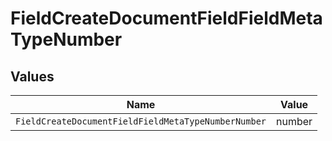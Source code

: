 # FieldCreateDocumentFieldFieldMetaTypeNumber


## Values

| Name                                                | Value                                               |
| --------------------------------------------------- | --------------------------------------------------- |
| `FieldCreateDocumentFieldFieldMetaTypeNumberNumber` | number                                              |